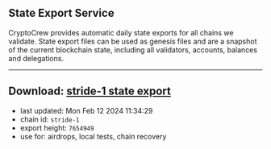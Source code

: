 ## State Export Service
CryptoCrew provides automatic daily state exports for all chains we validate. State export files can be used as genesis files and are a snapshot of the current blockchain state, including all validators, accounts, balances and delegations.

---
**Download: [stride-1 state export](https://dl-eu2.ccvalidators.com/SERVICE/stride/stride-1_export_7654949.json)**
---

- last updated: Mon Feb 12 2024 11:34:29
- chain id: `stride-1`
- export height: `7654949`
- use for: airdrops, local tests, chain recovery

